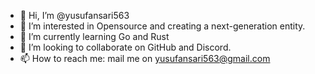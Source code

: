 - 👋 Hi, I’m @yusufansari563
- 👀 I’m interested in Opensource and creating a next-generation entity.
- 🌱 I’m currently learning Go and Rust
- 💞️ I’m looking to collaborate on GitHub and Discord.
- 📫 How to reach me: mail me on yusufansari563@gmail.com

<!---
yusufansari563/yusufansari563 is a ✨ special ✨ repository because its `README.md` (this file) appears on your GitHub profile.
You can click the Preview link to take a look at your changes.
--->
